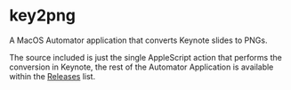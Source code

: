 # key2png

A MacOS Automator application that converts Keynote slides to PNGs.

The source included is just the single AppleScript action that performs the
conversion in Keynote, the rest of the Automator Application is available
within the [Releases](https://github.com/deckerego/key2png/releases) list.
